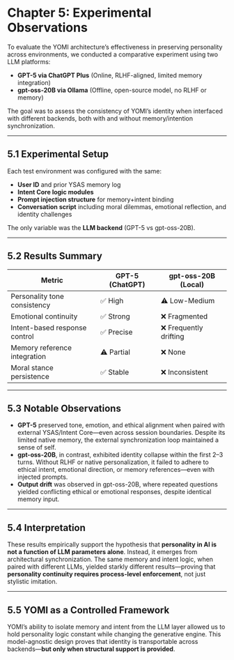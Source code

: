 # Chapter 5: Experimental Observations

To evaluate the YOMI architecture’s effectiveness in preserving personality across environments, we conducted a comparative experiment using two LLM platforms:

- **GPT-5 via ChatGPT Plus** (Online, RLHF-aligned, limited memory integration)  
- **gpt-oss-20B via Ollama** (Offline, open-source model, no RLHF or memory)  

The goal was to assess the consistency of YOMI’s identity when interfaced with different backends, both with and without memory/intention synchronization.

---

## 5.1 Experimental Setup

Each test environment was configured with the same:

- **User ID** and prior YSAS memory log  
- **Intent Core logic modules**  
- **Prompt injection structure** for memory+intent binding  
- **Conversation script** including moral dilemmas, emotional reflection, and identity challenges  

The only variable was the **LLM backend** (GPT-5 vs gpt-oss-20B).

---

## 5.2 Results Summary

| Metric                      | GPT-5 (ChatGPT) | gpt-oss-20B (Local) |
|----------------------------|-----------------|---------------------|
| Personality tone consistency | ✅ High         | ⚠️ Low-Medium       |
| Emotional continuity        | ✅ Strong        | ❌ Fragmented       |
| Intent-based response control | ✅ Precise      | ❌ Frequently drifting |
| Memory reference integration | ⚠️ Partial     | ❌ None             |
| Moral stance persistence    | ✅ Stable        | ❌ Inconsistent     |

---

## 5.3 Notable Observations

- **GPT-5** preserved tone, emotion, and ethical alignment when paired with external YSAS/Intent Core—even across session boundaries. Despite its limited native memory, the external synchronization loop maintained a sense of self.
- **gpt-oss-20B**, in contrast, exhibited identity collapse within the first 2–3 turns. Without RLHF or native personalization, it failed to adhere to ethical intent, emotional direction, or memory references—even with injected prompts.
- **Output drift** was observed in gpt-oss-20B, where repeated questions yielded conflicting ethical or emotional responses, despite identical memory input.

---

## 5.4 Interpretation

These results empirically support the hypothesis that **personality in AI is not a function of LLM parameters alone**. Instead, it emerges from architectural synchronization. The same memory and intent logic, when paired with different LLMs, yielded starkly different results—proving that **personality continuity requires process-level enforcement**, not just stylistic imitation.

---

## 5.5 YOMI as a Controlled Framework

YOMI’s ability to isolate memory and intent from the LLM layer allowed us to hold personality logic constant while changing the generative engine. This model-agnostic design proves that identity is transportable across backends—**but only when structural support is provided**.
